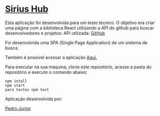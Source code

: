 # [Sirius Hub](http://sirius-hub.herokuapp.com/) 

Esta aplicação foi desenvolvida para um teste técnico. 
O objetivo era criar uma página com a biblioteca React utilizando a API do github para buscar desenvolvedores e projetos:
API utilizada: [GitHub](https://developer.github.com/v3/)


Foi desenvolvida uma SPA (Single Page Application) de um sistema de busca.


Também é possível acessar a aplicação [Aqui.](http://sirius-hub.herokuapp.com/)

Para executar na sua máquina, clone este repositório, acesse a pasta do repositório e execute o comando abaixo:

    npm intall
    npm start
    para testes npm test 

Aplicação desenvolvida por: 

[Pedro Junior](https://github.com/Pedro-jds)
